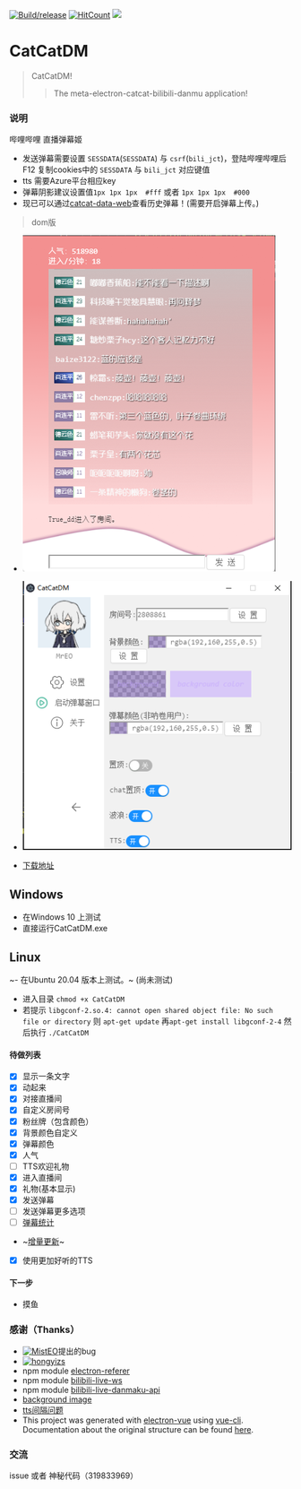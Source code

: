 [![Build/release](https://github.com/kokolokksk/catcat-dm/actions/workflows/build.yml/badge.svg?branch=v1.2.5)](https://github.com/kokolokksk/catcat-dm/actions/workflows/build.yml)
[![HitCount](http://hits.dwyl.com/kokolokksk/catcat-dm.svg)](http://hits.dwyl.com/kokolokksk/catcat-dm)
![](https://img.shields.io/github/stars/kokolokksk/catcat-dm?color=green&style=flat-square)

# CatCatDM

> CatCatDM! 
> >The meta-electron-catcat-bilibili-danmu application!

### 说明
 哔哩哔哩 直播弹幕姬

- 发送弹幕需要设置 ```SESSDATA```(```SESSDATA```) 与 ```csrf```(```bili_jct```)，登陆哔哩哔哩后 F12 复制cookies中的 ```SESSDATA``` 与 ```bili_jct``` 对应键值
- tts 需要Azure平台相应key
- 弹幕阴影建议设置值```1px 1px 1px  #fff``` 或者 ```1px 1px 1px  #000```
- 现已可以通过[catcat-data-web](https://db.loli.monster)查看历史弹幕！(需要开启弹幕上传。)
>dom版
 - ![界面截图](./desc/danmu2.png)
 - ![主程序界面](./desc/application.png)

- [下载地址](https://github.com/kokolokksk/mua/releases/latest)
## Windows
- 在Windows 10 上测试
- 直接运行CatCatDM.exe
## Linux
~- 在Ubuntu 20.04 版本上测试。~ (尚未测试)
- 进入目录 ```chmod +x CatCatDM```
- 若提示  ```libgconf-2.so.4: cannot open shared object file: No such file or directory``` 则 ```apt-get update``` 再```apt-get install libgconf-2-4``` 然后执行 ```./CatCatDM```

#### 待做列表
- [x] 显示一条文字
- [x] 动起来
- [x] 对接直播间
- [x] 自定义房间号
- [x] 粉丝牌（包含颜色）
- [x] 背景颜色自定义
- [x] 弹幕颜色
- [x] 人气
- [ ] TTS欢迎礼物
- [x] 进入直播间 
- [x] 礼物(基本显示)
- [x] 发送弹幕
- [ ] 发送弹幕更多选项
- [ ] [弹幕统计](https://github.com/kokolokksk/catcat-dm-data)
- ~[增量更新](https://github.com/kokolokksk/lolidate)~
- [x] 使用更加好听的TTS


#### 下一步
- 摸鱼

### 感谢（Thanks）
- [![MistEO](https://avatars.githubusercontent.com/u/18511905?s=70&v=4)](https://github.com/MistEO)提出的bug
- [![hongyizs](https://avatars.githubusercontent.com/u/26345319?s=70&v=4)](https://github.com/hongyizs)
- npm module [electron-referer](https://github.com/akameco/electron-referer)
- npm module [bilibili-live-ws](https://github.com/simon300000/bilibili-live-ws/)
- npm module [bilibili-live-danmaku-api](https://github.com/simon300000/bilibili-live-danmaku-api)
- [background image](https://codepen.io/plavookac/pen/QMwObb)
- [tts间隔问题](https://stackoverflow.com/questions/62564402/microsoft-cognitive-tts-onaudioend-event-not-working)
- This project was generated with [electron-vue](https://github.com/SimulatedGREG/electron-vue) using [vue-cli](https://github.com/vuejs/vue-cli). Documentation about the original structure can be found [here](https://simulatedgreg.gitbooks.io/electron-vue/content/index.html).

### 交流
issue 或者 神秘代码（319833969）
